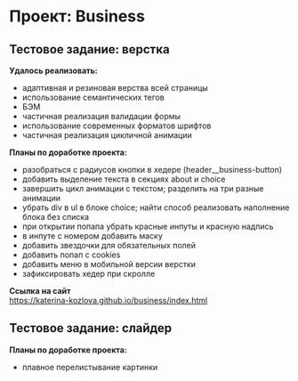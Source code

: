 # Проект: Business 
## Тестовое задание: верстка

**Удалось реализовать:**  
- адаптивная и резиновая верства всей страницы  
- использование семантических тегов  
- БЭМ  
- частичная реализация валидации формы  
- использование современных форматов шрифтов  
- частичная реализация цикличной анимации

**Планы по доработке проекта:**   
- разобраться с радиусов кнопки в хедере (header__business-button)  
- добавить выделение текста в секциях about и choice  
- завершить цикл анимации с текстом; разделить на три разные анимации  
- убрать div в ul в блоке choice; найти способ реализовать наполнение блока без списка  
- при открытии попапа убрать красные инпуты и красную надпись  
- в инпуте с номером добавить маску  
- добавить звездочки для обязательных полей  
- добавить попап с cookies  
- добавить меню в мобильной версии верстки  
- зафиксировать хедер при скролле  

**Ссылка на сайт**  
https://katerina-kozlova.github.io/business/index.html  

## Тестовое задание: слайдер  

**Планы по доработке проекта:**  
- плавное перелистывание картинки  